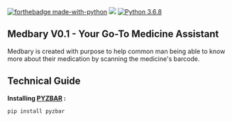 [![forthebadge made-with-python](http://ForTheBadge.com/images/badges/made-with-python.svg)](https://www.python.org/) [<img src = "https://img.shields.io/github/license/kanitmann/medbary"/>](https://opensource.org/licenses/MIT) [![Python 3.6.8](https://img.shields.io/badge/python-3.6.8-green.svg)](https://www.python.org/downloads/release/python-368/) 

## Medbary V0.1 - Your Go-To Medicine Assistant ##

Medbary is created with purpose to help common man being able to know more about their medication by scanning the medicine's barcode.

## Technical Guide ##
**Installing [PYZBAR](https://pypi.org/project/pyzbar/) :**
```bash
pip install pyzbar
```